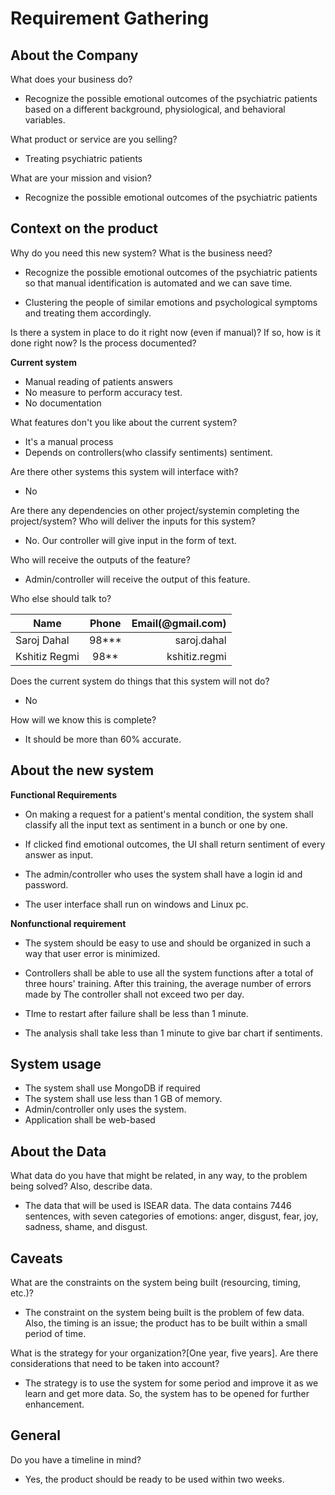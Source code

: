 # __Requirement Gathering__

## About the Company
What does your business do?

* Recognize the possible emotional outcomes of the psychiatric patients based on a different background, physiological, and behavioral variables.

What product or service are you selling?

* Treating psychiatric patients 


What are your mission and vision?
* Recognize  the  possible  emotional  outcomes of the psychiatric patients





## Context on the product
Why do you need this new system? What is the business need?

* Recognize the possible emotional outcomes of the psychiatric patients so that manual identification is automated and we can save time.

* Clustering the people of similar emotions and psychological symptoms and treating them accordingly. 

Is there a system in place to do it right now (even if manual)? If so, how is it done right now? Is the process documented? 

__Current system__

* Manual reading of patients answers
* No measure to perform accuracy test.
* No documentation



What features don't you like about the current system?
* It's a manual process
* Depends on controllers(who classify sentiments) sentiment.

Are there other systems this system will interface with?
* No

Are there any dependencies on other project/systemin completing the project/system? Who will deliver the inputs for this system?

* No. Our controller will give input in the form of text. 

Who will receive the outputs of the feature?
* Admin/controller will receive the output of this feature.

Who else should talk to?

| Name        | Phone           | Email(@gmail.com)  |
| ------------- |:-------------:| -----:|
| Saroj Dahal      | 98*** | saroj.dahal |
| Kshitiz Regmi     | 98** | kshitiz.regmi |


Does the current system do things that this system will not do?
* No



How will we know this is complete?
* It should be more than 60% accurate.

## About the new system

__Functional Requirements__

* On making a request for a patient's mental condition, the system shall classify all the input text as sentiment in a bunch or one by one.

* If clicked  find emotional outcomes, the UI shall return sentiment of every answer as input.

* The admin/controller who uses the system shall have a login id and password.

* The user interface shall run on windows and Linux pc.




__Nonfunctional requirement__

* The system should be easy to use  and should be
organized in such a way that user error is minimized.

* Controllers shall be able to use all the system functions after a total of
three hours' training. After this training, the average number of errors made by
The controller shall not exceed two per day.

* TIme to restart after failure shall be less than 1 minute.

* The analysis shall take less than 1 minute to give bar chart if sentiments.



## System usage

* The system shall use MongoDB if required
* The system shall use less than 1 GB of memory.
* Admin/controller only uses the system.
* Application shall be web-based



## **About the Data**

What data do you have that might be related, in any way, to the problem being
solved? Also, describe data.     
  * The data that will be used is ISEAR data. The data contains 7446 sentences, with seven categories of emotions: anger, disgust, fear, joy, sadness, shame, and disgust. 





## **Caveats**

What are the constraints on the system being built (resourcing, timing, etc.)?


  * The constraint on the system being built is the problem of few data. Also, the timing is an issue; the product has to be built within a small period of time.


What is the strategy for your organization?[One year, five years]. Are there considerations that need to be taken into account?      
  * The strategy is to use the system for some period and improve it as we learn and get more data. So, the system has to be opened for further enhancement.



## **General**

Do you have a timeline in mind?        
  * Yes, the product should be ready to be used within two weeks. 


